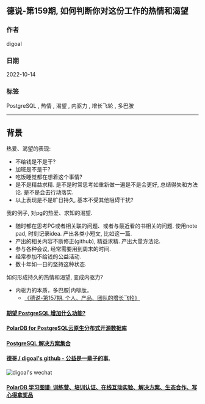 ## 德说-第159期, 如何判断你对这份工作的热情和渴望    
      
### 作者      
digoal      
      
### 日期      
2022-10-14      
      
### 标签      
PostgreSQL , 热情 , 渴望 , 内驱力 , 增长飞轮 , 多巴胺        
      
----      
      
## 背景      
  
热爱、渴望的表现:     
- 不给钱是不是干?     
- 加班是不是干?     
- 吃饭睡觉都在想着这个事情?     
- 是不是精益求精. 是不是时常思考如重新做一遍是不是会更好, 总结得失和方法论. 是不是会去行动落实.     
- 以上表现是不是旷日持久, 基本不受其他阻碍干扰?     
    
    
我的例子, 对pg的热爱、求知的渴望.     
- 随时都在思考PG或者相关联的问题、或者与最近看的书相关的问题. 使用note pad, 时刻记录idea. 产出各类小短文, 比如这一篇.   
- 产出的相关内容不断修正(github), 精益求精. 产出大量方法论.     
- 参与各种会议, 经常需要用到周末的时间.     
- 经常参加不给钱的公益活动.     
- 数十年如一日的坚持这种状态.     
    
    
如何形成持久的热情和渴望, 变成内驱力?   
- 内驱力的本质，多巴胺|内啡肽。  
    - [《德说-第157期, 个人、产品、团队的增长飞轮》](../202210/20221007_03.md)    
  
  
#### [期望 PostgreSQL 增加什么功能?](https://github.com/digoal/blog/issues/76 "269ac3d1c492e938c0191101c7238216")
  
  
#### [PolarDB for PostgreSQL云原生分布式开源数据库](https://github.com/ApsaraDB/PolarDB-for-PostgreSQL "57258f76c37864c6e6d23383d05714ea")
  
  
#### [PostgreSQL 解决方案集合](https://yq.aliyun.com/topic/118 "40cff096e9ed7122c512b35d8561d9c8")
  
  
#### [德哥 / digoal's github - 公益是一辈子的事.](https://github.com/digoal/blog/blob/master/README.md "22709685feb7cab07d30f30387f0a9ae")
  
  
![digoal's wechat](../pic/digoal_weixin.jpg "f7ad92eeba24523fd47a6e1a0e691b59")
  
  
#### [PolarDB 学习图谱: 训练营、培训认证、在线互动实验、解决方案、生态合作、写心得拿奖品](https://www.aliyun.com/database/openpolardb/activity "8642f60e04ed0c814bf9cb9677976bd4")
  
